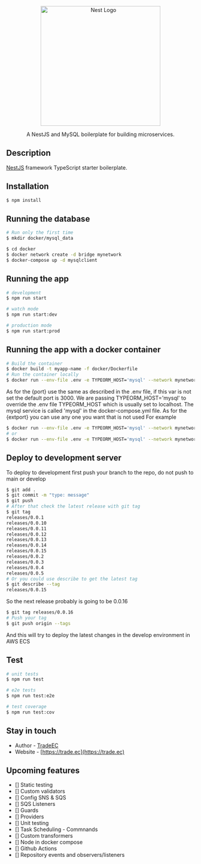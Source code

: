 <p align="center">
  <a href="http://nestjs.com/" target="blank"><img src="https://nestjs.com/img/logo_text.svg" width="320" alt="Nest Logo" /></a>
</p>

<p align="center">A NestJS and MySQL boilerplate for building microservices.</p>


## Description

[NestJS](https://docs.nestjs.com/) framework TypeScript starter boilerplate.

## Installation

```bash
$ npm install
```

## Running the database

```bash
# Run only the first time
$ mkdir docker/mysql_data

$ cd docker
$ docker network create -d bridge mynetwork
$ docker-compose up -d mysqlclient
```

## Running the app

```bash
# development
$ npm run start

# watch mode
$ npm run start:dev

# production mode
$ npm run start:prod
```

## Running the app with a docker container
```bash
# Build the container
$ docker build -t myapp-name -f docker/Dockerfile 
# Run the container locally
$ docker run --env-file .env -e TYPEORM_HOST='mysql' --network mynetwork -p {extport}:{port} myapp-name
```
As for the {port} use the same as described in the .env file, if this var is not set the default port is 3000.
We are passing TYPEORM_HOST='mysql' to override the .env file TYPEORM_HOST which is usually set to localhost.
The mysql service is called 'mysql' in the docker-compose.yml file. As for the {extport} you can use any one you
want that is not used
For example
```bash
$ docker run --env-file .env -e TYPEORM_HOST='mysql' --network mynetwork -p 3000:3000 myapp-name
# or
$ docker run --env-file .env -e TYPEORM_HOST='mysql' --network mynetwork -p 4000:3000 myapp-name
```

## Deploy to development server
To deploy to development first push your branch to the repo, do not push to main or develop
```bash
$ git add .
$ git commit -m "type: message"
$ git push 
# After that check the latest release with git tag
$ git tag
releases/0.0.1
releases/0.0.10
releases/0.0.11
releases/0.0.12
releases/0.0.13
releases/0.0.14
releases/0.0.15
releases/0.0.2
releases/0.0.3
releases/0.0.4
releases/0.0.5
# Or you could use describe to get the latest tag
$ git describe --tag
releases/0.0.15
```
So the next release probably is going to be 0.0.16
```bash
$ git tag releases/0.0.16
# Push your tag
$ git push origin --tags
```

And this will try to deploy the latest changes in the develop environment in AWS ECS

## Test

```bash
# unit tests
$ npm run test

# e2e tests
$ npm run test:e2e

# test coverage
$ npm run test:cov
```

## Stay in touch

- Author - [TradeEC](https://trade.ec/contacto.html)
- Website - [https://trade.ec](https://trade.ec)

## Upcoming features

<ul>
<li>[] Static testing</li>
<li>[] Custom validators</li>
<li>[] Config SNS & SQS</li>
<li>[] SQS Listeners</li>
<li>[] Guards</li>
<li>[] Providers </li>
<li>[] Unit testing</li>
<li>[] Task Scheduling - Commnands</li>
<li>[] Custom transformers</li>
<li>[] Node in docker compose</li>
<li>[] Github Actions</li>
<li>[] Repository events and observers/listeners</li>
</ul>